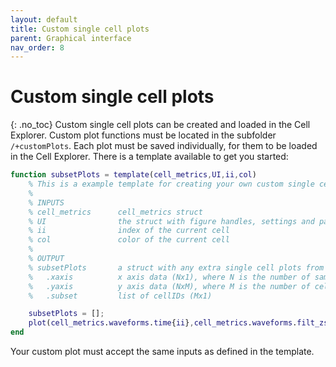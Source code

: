 ```yaml
---
layout: default
title: Custom single cell plots
parent: Graphical interface
nav_order: 8
---
```

# Custom single cell plots
{: .no_toc}
Custom single cell plots can be created and loaded in the Cell Explorer. Custom plot functions must be located in the subfolder `/+customPlots`. Each plot must be saved individually, for them to be loaded in the Cell Explorer. There is a template available to get you started:

```m
function subsetPlots = template(cell_metrics,UI,ii,col)
    % This is a example template for creating your own custom single cell plots
    %
    % INPUTS
    % cell_metrics      cell_metrics struct
    % UI                the struct with figure handles, settings and parameters
    % ii                index of the current cell
    % col               color of the current cell
    %
    % OUTPUT
    % subsetPlots       a struct with any extra single cell plots from synaptic partner cells
    %   .xaxis          x axis data (Nx1), where N is the number of samples 
    %   .yaxis          y axis data (NxM), where M is the number of cells
    %   .subset         list of cellIDs (Mx1)

    subsetPlots = [];
    plot(cell_metrics.waveforms.time{ii},cell_metrics.waveforms.filt_zscored(:,ii),'-','Color',col)
end
```

Your custom plot must accept the same inputs as defined in the template.
